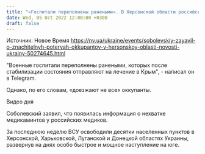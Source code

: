 ```yaml
---
title: "«Госпитали переполнены ранеными». В Херсонской области российские оккупанты несут значительные потери — замглавы облсовета"
date: Wed, 05 Oct 2022 12:00:00 +0300
draft: false
---
```

Источник: Новое Время https://nv.ua/ukraine/events/sobolevskiy-zayavil-o-znachitelnyh-poteryah-okkupantov-v-hersonskoy-oblasti-novosti-ukrainy-50274645.html


"Военные госпитали переполнены ранеными, которых после стабилизации состояния отправляют на лечение в Крым", - написал он в Telegram.

Однако, по его словам, «доезжают не все» оккупанты.

 Видео дня   

Соболевский заявил, что появилась информация о нехватке медикаминтов у российских медиков.

За последнюю неделю ВСУ освободили десятки населенных пунктов в Херсонской, Харьковской, Луганской и Донецкой областях Украины, развернув на днях особо быстрое и мощное наступление на юге.
